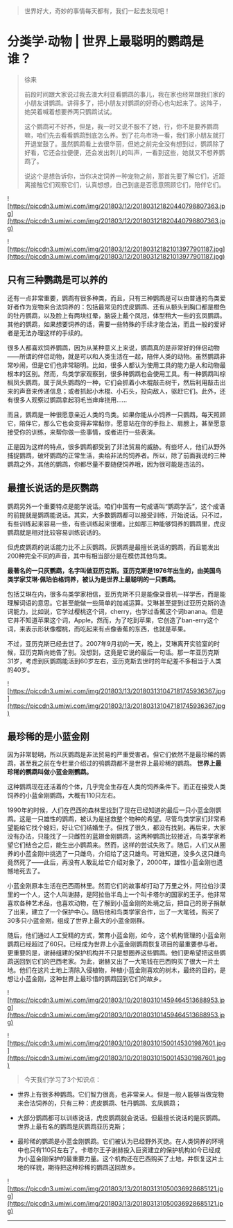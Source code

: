 > 世界好大，奇妙的事情每天都有，我们一起去发现吧！

# 分类学·动物 | 世界上最聪明的鹦鹉是谁？

> 徐来
> 
> 前段时间跟大家说过我去澳大利亚看鹦鹉的事儿，我在家也经常跟我们家的小朋友讲鹦鹉。讲得多了，把小朋友对鹦鹉的好奇心也勾起来了。这阵子，她哭着喊着想要养两只鹦鹉试试。
> 
> 这个鹦鹉可不好养，但是，我一时又说不服不了她，行，你不是要养鹦鹉嘛，咱们先去看看鹦鹉到底怎么养。到了花鸟市场一看，我们家小朋友就打开退堂鼓了。虽然鹦鹉看上去很华丽，但她之前完全没有想到过，鹦鹉除了好看，它还会拉便便，还会发出刺儿的叫声，一看到这些，她就又不想养鹦鹉了。
> 
> 说这个是想告诉你，当你决定饲养一种宠物之前，那首先要了解它们，近距离接触它们观察它们，认真想想，自己到底是否愿意照顾它们，陪伴它们。

![https://piccdn3.umiwi.com/img/201803/12/201803121820440798807363.jpg](https://piccdn3.umiwi.com/img/201803/12/201803121820440798807363.jpg)

![https://piccdn3.umiwi.com/img/201803/12/201803121821013977901187.jpg](https://piccdn3.umiwi.com/img/201803/12/201803121821013977901187.jpg)

## 只有三种鹦鹉是可以养的

还有一点非常重要，鹦鹉有很多种类，而且，只有三种鹦鹉是可以由普通的鸟类爱好者作为宠物来合法饲养的：包括最常见的虎皮鹦鹉、还有从额头到胸口都是橙色的牡丹鹦鹉，以及脸上有两块红晕，脑袋上戴个凤冠，体型稍大一些的玄凤鹦鹉。其他的鹦鹉，如果想要饲养的话，需要一些特殊的手续才能合法，而且一般的爱好者是无法办理这样的手续的。

很多人都喜欢饲养鹦鹉，因为从某种意义上来说，鹦鹉真的是非常好的伴侣动物——所谓的伴侣动物，就是可以和人类生活在一起，陪伴人类的动物。虽然鹦鹉非常吵闹，但是它们也非常聪明。比如，很多人都认为使用工具的能力是人和动物最根本的区别。然而，鸟类学家观察到，很多种鹦鹉也会使用工具。有一种鹦鹉叫棕榈凤头鹦鹉，属于凤头鹦鹉的一种，它们会抓着小木棍敲击树干，然后利用敲击出来的声音来传递信息；或者抓起小木棍、小石头，投向敌人，驱赶它们。此外，还有很多人观察过鹦鹉拿起羽毛当痒痒挠用……

而且，鹦鹉是一种很愿意亲近人类的鸟类。如果你能从小饲养一只鹦鹉，每天照顾它，陪伴它，那么它也会变得非常黏你，愿意站在你的手指上、肩膀上，甚至愿意接受你的训练，来帮你做一些事情，或者进行一些表演。

正是因为这样的特点，很多鹦鹉都受到了非法贸易的威胁。有些坏人，他们从野外捕捉鹦鹉，破坏鹦鹉的正常生活，卖给非法的饲养者。所以，除了前面我说的三种鹦鹉之外，其他的鹦鹉，你都尽量不要随便饲养哦，因为很可能是违法的。

## 最擅长说话的是灰鹦鹉

鹦鹉另外一个重要特点是能学说话。咱们中国有一句成语叫“鹦鹉学舌”，这个成语的前提就是鹦鹉能说话。其实，大多数鹦鹉都可以接受训练，开始说话。只不过，有些训练起来容易一些，有些训练起来很难。比如那三种能够饲养的鹦鹉里，虎皮鹦鹉就是相对比较容易训练说话的。

但虎皮鹦鹉的说话能力比不上灰鹦鹉。灰鹦鹉是最擅长说话的鹦鹉，而且能发出200种完全不同的声音，其中有相当部分是在模仿其他鸟类。

 **最著名的一只灰鹦鹉，名字叫做亚历克斯。亚历克斯是1976年出生的，由美国鸟类学家艾琳·佩珀伯格饲养，被认为是世界上最聪明的一只鹦鹉。**

包括艾琳在内，很多鸟类学家相信，亚历克斯不只是能像录音机一样学舌，而是能理解词语的意思。它甚至能做一些简单的加减运算。艾琳甚至提到过亚历克斯的造词能力。比如说，它学过樱桃这个词，cherry，也学过香蕉这个词banana。但是它并不知道苹果这个词，Apple。然而，为了吃到苹果，它创造了ban-erry这个词，来表示形状像樱桃，而吃起来有点像香蕉的东西，也就是苹果。

不过，亚历克斯已经去世了。2007年9月初的一天，晚上，艾琳离开实验室的时候，亚历克斯向她告了别。没想到，这竟是它说的最后一句话。那一年亚历克斯31岁，考虑到灰鹦鹉能活到60岁左右，亚历克斯去世时的年纪差不多相当于人类的40岁。

![https://piccdn3.umiwi.com/img/201803/13/201803131047181745936367.jpg](https://piccdn3.umiwi.com/img/201803/13/201803131047181745936367.jpg)

## 最珍稀的是小蓝金刚

因为非常聪明，所以灰鹦鹉是非法贸易的严重受害者。但它们依然不是最珍稀的鹦鹉，甚至我之前在专栏里介绍过的鸮鹦鹉都不是世界上最珍稀的鹦鹉。 **世界上最珍稀的鹦鹉叫做小蓝金刚鹦鹉。**

这种鹦鹉现在还活着的个体，几乎完全生存在人类的饲养条件下。而正在接受人类饲养的小蓝金刚鹦鹉，大概有110只左右。

1990年的时候，人们在巴西的森林里找到了现在已经知道的最后一只小蓝金刚鹦鹉。这是一只雄性的鹦鹉，被认为是拯救整个物种的希望。尽管鸟类学家们非常希望能给它找个媳妇，好让它们结婚生子。但找了很久，都没有找到。再后来，大家没有办法，只能找了一只雌性的蓝翅金刚鹦鹉，这两种鹦鹉比较接近，鸟类学家希望它们结合之后，能生出小鹦鹉来。然而，这样的尝试失败了。随后，人们又从圈养的小蓝金刚中挑选了一只雌鸟，介绍给了这只雄鸟。可谁知道，没多久这只雌鸟竟然死了——此后，再没有人敢乱给它介绍对象了，2000年，雄性小蓝金刚也遗憾地死去了。

小蓝金刚原本生活在巴西雨林里。然而它们的故事却打动了万里之外，阿拉伯沙漠里的一个人，这个人叫谢赫，是阿拉伯半岛上一个叫卡塔尔的国家的王子。他非常喜欢各种艺术品，也喜欢动物，在了解到小蓝金刚的处境之后，把自己的房子捐献了出来，建立了一个保护中心。随后他和鸟类学家合作，出了一大笔钱，购买了30多只小蓝金刚，组成了世界上最大的小蓝金刚群。

随后，他们通过人工受精的方式，繁育小蓝金刚，如今，这个机构管理的小蓝金刚鹦鹉已经超过了60只。已经成为世界上小蓝金刚鹦鹉恢复项目的最重要参与者。更重要的是，谢赫组建的保护机构并不只是想圈养这些鹦鹉。他们更希望把这些鹦鹉送回到它们的巴西老家。为此，谢赫又出了一大笔钱在巴西购买了很大一片土地。他们在这片土地上清除入侵植物，种植小蓝金刚喜欢的树木，最终的目的，是想让小蓝金刚，这种世界上最珍惜的鹦鹉回到它们的故乡。

![https://piccdn3.umiwi.com/img/201803/10/201803101459464513688953.jpg](https://piccdn3.umiwi.com/img/201803/10/201803101459464513688953.jpg)

![https://piccdn3.umiwi.com/img/201803/10/201803101500145301987601.jpg](https://piccdn3.umiwi.com/img/201803/10/201803101500145301987601.jpg)

> 今天我们学习了3个知识点：

* 世界上有很多种鹦鹉。它们智力很高，也非常亲人。但是一般人能够当做宠物来合法饲养的，只有三种：虎皮鹦鹉、牡丹鹦鹉、玄凤鹦鹉；

* 大部分鹦鹉都可以训练说话，虎皮鹦鹉就会说话。但最擅长说话的是灰鹦鹉。世界上最有名的鹦鹉是灰鹦鹉亚历克斯；

* 最珍稀的鹦鹉是小蓝金刚鹦鹉。它们被认为已经野外灭绝。在人类饲养的环境中也只有110只左右了。卡塔尔王子谢赫投入巨资建立的保护机构如今已经成为小蓝金刚保护的最重要力量。这个机构还在巴西购买了土地，并恢复这片土地的样貌，期待把这种珍稀的鹦鹉送回故乡。

![https://piccdn3.umiwi.com/img/201803/13/201803131050036928685121.jpg](https://piccdn3.umiwi.com/img/201803/13/201803131050036928685121.jpg)

---

